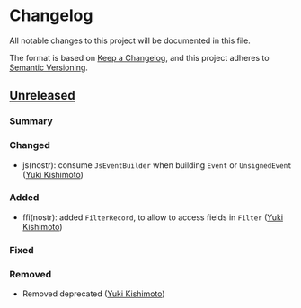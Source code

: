 # Changelog

All notable changes to this project will be documented in this file.

The format is based on [Keep a Changelog](https://keepachangelog.com/en/1.1.0/),
and this project adheres to [Semantic Versioning](https://semver.org/spec/v2.0.0.html).

## [Unreleased]

### Summary

### Changed

* js(nostr): consume `JsEventBuilder` when building `Event` or `UnsignedEvent` ([Yuki Kishimoto])

### Added

* ffi(nostr): added `FilterRecord`, to allow to access fields in `Filter` ([Yuki Kishimoto])

### Fixed

### Removed

* Removed deprecated ([Yuki Kishimoto])

<!-- Contributors -->
[Yuki Kishimoto]: https://github.com/yukibtc

<!-- Tags -->
[Unreleased]: https://github.com/rust-nostr/nostr/compare/v0.29.0...HEAD
